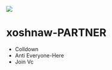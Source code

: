 ![](https://media.discordapp.net/attachments/726443433874554931/1075876008001011812/DDDA9E28-D41E-4B16-AA28-6F052209CD8C.jpg?width=683&height=388)
# xoshnaw-PARTNER
* Colldown
* Anti Everyone-Here
* Join Vc

